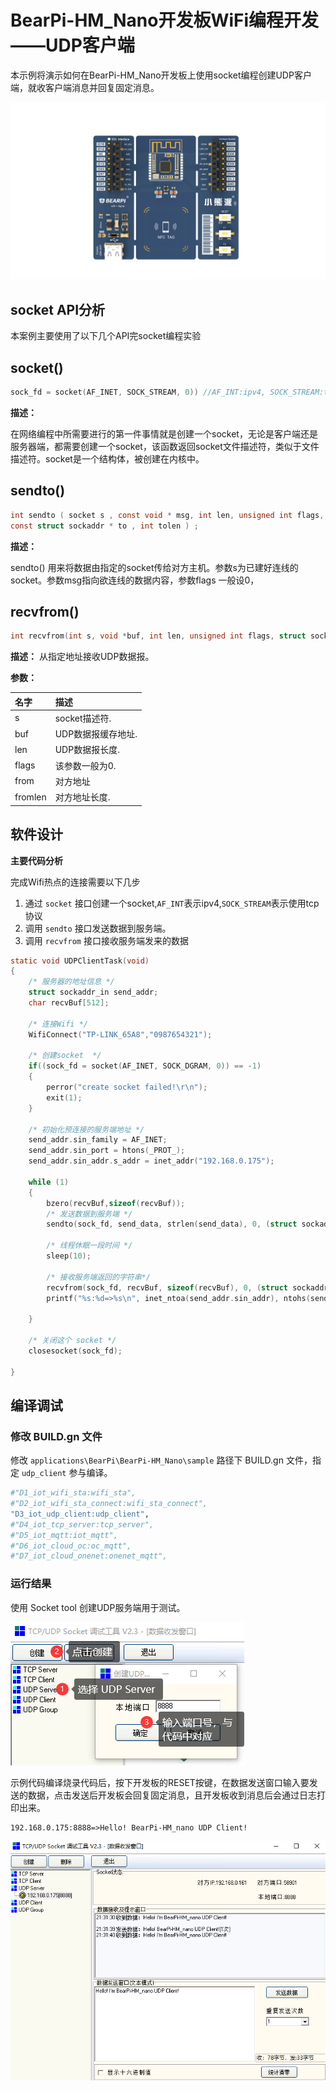 # BearPi-HM_Nano开发板WiFi编程开发——UDP客户端
本示例将演示如何在BearPi-HM_Nano开发板上使用socket编程创建UDP客户端，就收客户端消息并回复固定消息。

![BearPi-HM_Nano](../../../../../applications/BearPi/BearPi-HM_Nano/docs/figures/00_public/BearPi-HM_Nano.png)
## socket API分析
本案例主要使用了以下几个API完socket编程实验
## socket()

```c
sock_fd = socket(AF_INET, SOCK_STREAM, 0)) //AF_INT:ipv4, SOCK_STREAM:tcp协议
```
**描述：**

在网络编程中所需要进行的第一件事情就是创建一个socket，无论是客户端还是服务器端，都需要创建一个socket，该函数返回socket文件描述符，类似于文件描述符。socket是一个结构体，被创建在内核中。
## sendto()
```c
int sendto ( socket s , const void * msg, int len, unsigned int flags,
const struct sockaddr * to , int tolen ) ;
```
**描述：**

sendto() 用来将数据由指定的socket传给对方主机。参数s为已建好连线的socket。参数msg指向欲连线的数据内容，参数flags 一般设0，

## recvfrom()
```c
int recvfrom(int s, void *buf, int len, unsigned int flags, struct sockaddr *from, int *fromlen);
```
**描述：**
从指定地址接收UDP数据报。


**参数：**

|名字|描述|
|:--|:------| 
| s | socket描述符.  |
| buf | UDP数据报缓存地址.  |
| len | UDP数据报长度.  |
| flags | 该参数一般为0.  |
| from | 对方地址  |
| fromlen | 对方地址长度.  |



## 软件设计

**主要代码分析**

完成Wifi热点的连接需要以下几步

1. 通过 `socket` 接口创建一个socket,`AF_INT`表示ipv4,`SOCK_STREAM`表示使用tcp协议
2. 调用 `sendto` 接口发送数据到服务端。
3. 调用 `recvfrom` 接口接收服务端发来的数据


```c
static void UDPClientTask(void)
{
	/* 服务器的地址信息 */
	struct sockaddr_in send_addr;
    char recvBuf[512];

    /* 连接Wifi */
    WifiConnect("TP-LINK_65A8","0987654321");

    /* 创建socket  */
	if((sock_fd = socket(AF_INET, SOCK_DGRAM, 0)) == -1)
	{
		perror("create socket failed!\r\n");
		exit(1);
	}

    /* 初始化预连接的服务端地址 */
    send_addr.sin_family = AF_INET;
    send_addr.sin_port = htons(_PROT_);
    send_addr.sin_addr.s_addr = inet_addr("192.168.0.175");

    while (1)
    {
        bzero(recvBuf,sizeof(recvBuf));
        /* 发送数据到服务端 */
        sendto(sock_fd, send_data, strlen(send_data), 0, (struct sockaddr * )&send_addr, addr_length);

        /* 线程休眠一段时间 */
        sleep(10);

        /* 接收服务端返回的字符串*/
        recvfrom(sock_fd, recvBuf, sizeof(recvBuf), 0, (struct sockaddr * )&send_addr, &addr_length);
        printf("%s:%d=>%s\n", inet_ntoa(send_addr.sin_addr), ntohs(send_addr.sin_port), recvBuf);
  
    }

    /* 关闭这个 socket */
    closesocket(sock_fd);

}
```

## 编译调试

### 修改 BUILD.gn 文件

修改 `applications\BearPi\BearPi-HM_Nano\sample` 路径下 BUILD.gn 文件，指定 `udp_client` 参与编译。
```r
#"D1_iot_wifi_sta:wifi_sta",
#"D2_iot_wifi_sta_connect:wifi_sta_connect",         
"D3_iot_udp_client:udp_client",
#"D4_iot_tcp_server:tcp_server",
#"D5_iot_mqtt:iot_mqtt",        
#"D6_iot_cloud_oc:oc_mqtt",
#"D7_iot_cloud_onenet:onenet_mqtt",
```  
    


### 运行结果<a name="section18115713118"></a>

使用 Socket tool 创建UDP服务端用于测试。

![创建UDP服务端](../../../../../applications/BearPi/BearPi-HM_Nano/docs/figures/D3_iot_udp_client/创建UDP服务端.png)

示例代码编译烧录代码后，按下开发板的RESET按键，在数据发送窗口输入要发送的数据，点击发送后开发板会回复固定消息，且开发板收到消息后会通过日志打印出来。

```
192.168.0.175:8888=>Hello! BearPi-HM_nano UDP Client!
```

![UDP发送数据](../../../../../applications/BearPi/BearPi-HM_Nano/docs/figures/D3_iot_udp_client/UDP发送数据.png)